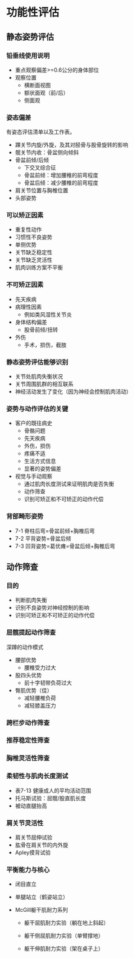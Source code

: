 # 功能性评估

## 静态姿势评估

### 铅垂线使用说明

- 重点观察偏差>=0.6公分的身体部位
- 观察位置
  - 横断面视图
  - 额状面观（前/后）
  - 侧面观



### 姿态偏差

有姿态评估清单以及工作表。

- 踝关节内旋/外旋，及其对胫骨与股骨旋转的影响
- 髋关节内收：骨盆侧向倾斜
- 骨盆前倾/后倾
  - 下交叉综合征
  - 骨盆前倾：增加腰椎的前弯程度
  - 骨盆后倾：减少腰椎的前弯程度
- 肩关节位置与胸椎位置
- 头部姿势

### 可以矫正因素

- 重复性动作
- 习惯性不良姿势
- 单侧优势
- 关节缺乏稳定性
- 关节缺乏灵活性
- 肌肉训练方案不平衡

### 不可矫正因素

- 先天疾病
- 病理性因素
  - 例如类风湿性关节炎
- 身体结构偏差
  - 股骨前倾/扭转
- 外伤
  - 手术，损伤，截肢



### 静态姿势评估能够识别

- 关节处肌肉失衡状况
- 关节周围肌群的相互联系
- 神经活动发生了变化（因为神经会控制肌肉活动）



### 姿势与动作评估的关键

- 客户的既往病史
  - 骨骼问题
  - 先天疾病
  - 外伤，损伤
  - 疼痛不适
  - 生活方式信息
  - 显著的姿势偏差
- 视觉与手动观察
  - 通过肌肉长度测试来证明肌肉是否失衡
  - 动作筛查
  - 识别可矫正和不可矫正的动作代偿

### 背部畸形姿势

- 7-1 脊柱后弯=骨盆前倾+胸椎后弯
- 7-2 平背姿势=骨盆后倾
- 7-3 凹背姿势=葛优瘫=骨盆后倾+胸椎后弯

## 动作筛查

### 目的

- 判断肌肉失衡
- 识别不良姿势对神经控制的影响
- 识别可矫正和不可矫正的动作代偿 

### 屈髋提起动作筛查

深蹲的动作模式

- 腰部优势
  - 腰椎受力过大
- 股四头优势
  - 前十字韧带负荷过大
- 臀肌优势（佳）
  - 减轻腰椎负荷
  - 减轻膝盖压力

### 跨栏步动作筛查

### 推荐稳定性筛查

### 胸椎灵活性筛查

### 柔韧性与肌肉长度测试

- 表7-13 健康成人的平均活动范围
- 托马斯试验：屈髋/股直肌长度
- 被动直腿抬高

### 肩关节灵活性

- 肩关节屈伸试验
- 肱骨在肩关节的内外旋
- Apley摸背试验

### 平衡能力与核心

- 闭目直立

- 单腿站立（鹤姿站立）

- McGill躯干肌耐力系列

  - 躯干屈肌耐力实验（躺在地上斜起）

  - 躯干侧屈肌耐力实验（单臂撑地）

  - 躯干伸肌耐力实验（架在桌子上）


